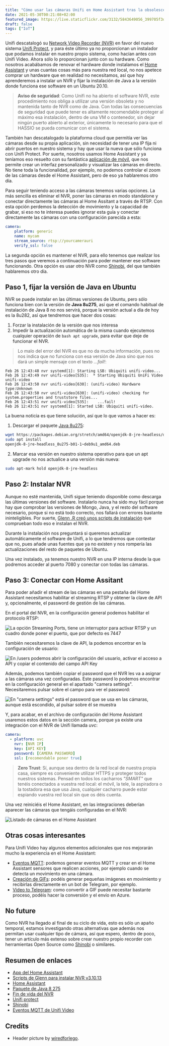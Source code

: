 ```yaml
---
title: "Cómo usar las cámaras Unifi en Home Assistant tras la obsolescencia de su NVR"
date: 2021-05-30T00:21:08+02:00
featured_image: https://live.staticflickr.com/3132/5843649056_399705f3d0_w.jpg
draft: false
tags: ["IoT"]
---
```


Unifi descatalogó su [Network Video Recorder (NVR)][nvr] en favor del nuevo sistema [Unifi Protect][unifi-protect], y para éste último ya no proporcionan un instalador que podamos instalar en nuestro propio sistema, como hacían antes con Unifi Video. Ahora sólo lo proporcionan junto con su hardware. Como nosotros acabábamos de renovar el hardware donde instalamos el [Home Assistant][hassio] y unas cuantas cosas más para nuestra red local, no nos apetece comprar un hardware que en realidad no necesitamos, así que hoy aprenderemos a instalar un NVR y fijar la instalación de Java a la versión donde funciona ese software en un Ubuntu 20.10.

<!--more-->

> **Aviso de seguridad**: Como Unifi no ha abierto el software NVR, este procedimiento nos obliga a utilizar una versión obsoleta y no mantenida tanto de NVR como de Java. Con todas las consecuencias de seguridad que puede tener es altamente recomendable proteger al máximo esa instalación, dentro de una VM o contenedor, sin dejar ningún puerto abierto al exterior, únicamente lo necesario para que el HASSIO se pueda comunicar con el sistema.

También han descatalogado la plataforma cloud que permitía ver las cámaras desde su propia aplicación, sin necesidad de tener una IP fija ni abrir puertos en nuestro sistema y hay que usar la nueva que sólo funciona con Unifi Protect. Por suerte, nosotros usamos Home Assistant y ya teníamos eso resuelto con su fantástica [aplicación de móvil][app-hassio], que nos permite crear un interfaz personalizado y visualizar las cámaras en directo. No tiene toda la funcionalidad, por ejemplo, no podemos controlar el zoom de las cámaras desde el Home Assistant, pero de eso ya hablaremos otro día.

Para seguir teniendo acceso a las cámaras tenemos varias opciones. La más sencilla es eliminar el NVR, poner las cámaras en modo standalone y conectar directamente las cámaras al Home Assitant a través de RTSP. Con esta opción perdemos la detección de movimiento y la capacidad de grabar, si eso no te interesa puedes ignorar esta guía y conectar directamente las cámaras con una configuración parecida a esta:

```yaml
camera:
    platform: generic
    name: mycam
    stream_source: rtsp://yourcamerauri
    verify_ssl: false
```

La segunda opción es mantener el NVR, para ello tenemos que realizar los tres pasos que veremos a continuación para poder mantener ese software funcionando. Otra opción es usar otro NVR como [Shinobi][Shinobi], del que también hablaremos otro día.



## Paso 1, fijar la versión de Java en Ubuntu

NVR se puede instalar en las últimas versiones de Ubuntu, pero sólo funciona bien con la versión de **Java 8u275**, así que el comando habitual de instalación de Java 8 no nos servirá, porque la versión actual a día de hoy es la 8u282, así que tendremos que hacer dos cosas: 

1. Forzar la instalación de la versión que nos interesa
2. Impedir la actualización automática de la misma cuando ejecutemos cualquier operación de `bash apt upgrade`, para evitar que deje de funcionar el NVR.

> Lo malo del error del NVR es que no da mucha información, pues no nos indica que no funciona con esa versión de Java sino que nos dará un simple mensaje con el texto *...fail!*:

```log
Feb 26 12:43:48 nvr systemd[1]: Starting LSB: Ubiquiti unifi-video...
Feb 26 12:43:49 nvr unifi-video[535]:  * Starting Ubiquiti UniFi Video unifi-video
Feb 26 12:43:50 nvr unifi-video[630]: (unifi-video) Hardware type:Unknown
Feb 26 12:43:50 nvr unifi-video[630]: (unifi-video) checking for system.properties and truststore files...
Feb 26 12:43:51 nvr unifi-video[535]:    ...fail!
Feb 26 12:43:51 nvr systemd[1]: Started LSB: Ubiquiti unifi-video.
```

La buena noticia es que tiene solución, así que lo que vamos a hacer es:

1. Descargar el paquete [Java 8u275][java8u275]:

```bash
wget https://packages.debian.org/stretch/amd64/openjdk-8-jre-headless/download
sudo apt install 
openjdk-8-jre-headless_8u275-b01-1~deb9u1_amd64.deb
```

2. Marcar esa versión en nuestro sistema operativo para que un apt upgrade no nos actualice a una versión más nueva:

```bash
sudo apt-mark hold openjdk-8-jre-headless 
```

## Paso 2: Instalar NVR

Aunque no esté mantenida, Unifi sigue teniendo disponible como descarga las últimas versiones del software. Instalarlo nunca ha sido muy fácil porque hay que comprobar las versiones de Mongo, Java, y el resto del software necesario, porque si no está todo correcto, nos fallará con errores bastante ininteligibles. Por suerte, [Glenn .R creó unos scripts de instalación][glenn] que comprueban todo eso e instalan el NVR.

Durante la instalación nos preguntará  si queremos actualizar automáticamente el software de Unifi, a lo que tendremos que contestar que no, pues añade unas fuentes que ya no existen y nos rompería las actualizaciones del resto de paquetes de Ubuntu.

Una vez instalado, ya tenemos nuestro NVR en una IP interna desde la que podremos acceder al puerto 7080 y conectar con todas las cámaras.

## Paso 3: Conectar con Home Assitant

Para poder añadir el stream de las cámaras en una pestaña del Home Assistant necesitamos habilitar el streaming RTSP y obtener la clave de API y, opcionalmente, el password de gestión de las cámaras.

En el portal del NVR, en la configuración general podemos habilitar el protocolo RTSP:

![La opción Streaming Ports, tiene un interruptor para activar RTSP y un cuadro donde poner el puerto, que por defecto es 7447][RTSP]

También necesitaremos la clave de API, la podemos encontrar en la configuración de usuario:

![En /users podemos abrir la configuración del usuario, activar el acceso a API y copiar el contenido del campo API Key][api-key]

Además, podemos también copiar el password que el NVR les va a asignar a las cámaras una vez configuradas. Este password lo podemos encontrar en la configuración general en el apartado "camera settings". Necesitaremos pulsar sobre el campo para ver el password:

![En "camera settings" está el password que se usa en las cámaras, aunque está escondido, al pulsar sobre él se muestra][camera-password]

Y, para acabar, en el archivo de configuración del Home Assistant usaremos estos datos en la sección camera, porque ya existe una integración con el NVR de Unifi llamada *uvc*:

```yaml
camera:
  - platform: uvc
    nvr: [NVR IP]
    key: [API KEY]
    password: [CAMERA PASSWORD]
    ssl: [recomendable poner true]
```

> **Zero Trust**: Sí, aunque sea dentro de la red local de nuestra propia casa, siempre es conveniente utilizar HTTPS y proteger todos nuestros sistemas. Pensad en todos los cacharros *"SMART"* que tenéis conectados a vuestra red local: el móvil, la tele, la aspiradora o la tostadora esa que usa Java, cualquier cacharro puede estar espiando vuestra red local sin que os déis cuenta.

Una vez reiniciéis el Home Assistant, en las integraciones deberían aparecer las cámaras que tengáis configuradas en el NVR:

![Listado de cámaras en el Home Assistant][cameras]

## Otras cosas interesantes

Para Unifi Video hay algunos elementos adicionales que nos mejorarán mucho la experiencia en el Home Assistant:

* [Eventos MQTT][unifi-video-mqtt]: podemos generar eventos MQTT y crear en el Home Assistant sensores que realicen acciones, por ejemplo cuando se detecta un movimiento en una cámara.
* [Creación de GIFs][unifi-video-gifs]: podéis generar pequeñas imágenes en movimiento y recibirlas directamente en un bot de Telegram, por ejemplo.
* [Video to Telegram][video2telegram]: como convertir a GIF puede necesitar bastante proceso, podéis hacer la conversión y el envío en Azure.

## No future

Como NVR ha llegado al final de su ciclo de vida, esto es sólo un apaño temporal, estamos investigando otras alternativas que además nos permitan usar cualquier tipo de cámara, así que espero, dentro de poco, tener un artículo más extenso sobre crear nuestro propio recorder con herramientas Open Source como [Shinobi] o similares.

## Resumen de enlaces

* [App del Home Assistant][app-hassio]
* [Scripts de Glenn para instalar NVR v3.10.13][glenn]
* [Home Assistant][hassio]
* [Paquete de Java 8 275][java8u275]
* [Fin de vida del NVR][nvr]
* [Unifi protect][unifi-protect]
* [Shinobi][Shinobi]
* [Eventos MQTT de Unifi Video][unifi-video-mqtt]


## Credits

* Header picture by [wiredforlego][surveillance-cam].

[app-hassio]: http://hassioapp "La aplicación móvil oficial para Home Assistant"
[glenn]: https://get.glennr.nl/unifi-video/install/unifi-video-3.10.13.sh
[hassio]: https://home-assistant.org
[java8u275]: https://packages.debian.org/stretch/amd64/openjdk-8-jre-headless/download
[nvr]: https://help.ui.com/hc/en-us/articles/360057458834-Accessing-UniFi-Video-after-End-of-Support
[unifi-protect]: http://amazon.unifi.protect
[unifi-video-gifs]: https://github.com/fabtesta/unifi-nvr-api-motion-mqtt-gifs
[unifi-video-mqtt]: https://github.com/mzac/unifi-video-mqtt
[Shinobi]:https://shinobi.video/
[video2telegram]: https://github.com/jmservera/AzureBlob2Telegram

[cameras]: /005-nvr/cameras.png "Listado de cámaras en el Home Assistant"
[camera-password]: /005-nvr/camerapassword.png "En 'camera settings' está el password que se usa en las cámaras, aunque está escondido, al pulsar sobre él se muestra"
[RTSP]: /005-nvr/RTSP.png "La opción Streaming Ports, tiene un interruptor para activar RTSP y un cuadro donde poner el puerto, que por defecto es 7447"
[surveillance-cam]: https://www.flickr.com/photos/wiredforsound23/ "Surveillance Camera"
[api-key]: /005-nvr/apikey.png "En /users podemos abrir la configuración del usuario, activar el acceso a API y copiar el contenido del campo API Key"
